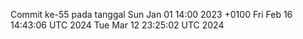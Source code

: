 Commit ke-55 pada tanggal Sun Jan 01 14:00 2023 +0100
Fri Feb 16 14:43:06 UTC 2024
Tue Mar 12 23:25:02 UTC 2024
